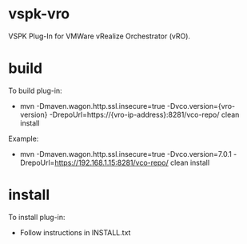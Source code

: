 # vspk-vro

VSPK Plug-In for VMWare vRealize Orchestrator (vRO).

# build

To build plug-in: 

* mvn -Dmaven.wagon.http.ssl.insecure=true -Dvco.version={vro-version} -DrepoUrl=https://{vro-ip-address}:8281/vco-repo/ clean install

Example:

* mvn -Dmaven.wagon.http.ssl.insecure=true -Dvco.version=7.0.1 -DrepoUrl=https://192.168.1.15:8281/vco-repo/ clean install

# install

To install plug-in:

* Follow instructions in INSTALL.txt